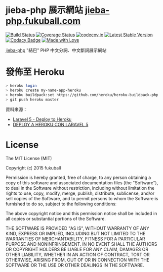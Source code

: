 jieba-php 展示網站 [jieba-php.fukuball.com](http://jieba-php.fukuball.com)
========
[![Build Status](https://travis-ci.org/fukuball/jieba-php.svg?branch=master)](https://travis-ci.org/fukuball/jieba-php)
[![Coverage Status](https://coveralls.io/repos/fukuball/jieba-php/badge.svg?branch=master)](https://coveralls.io/r/fukuball/jieba-php?branch=master)
[![codecov.io](http://codecov.io/github/fukuball/jieba-php/coverage.svg?branch=master)](http://codecov.io/github/fukuball/jieba-php?branch=master)
[![Latest Stable Version](https://poser.pugx.org/fukuball/jieba-php/v/stable.png)](https://packagist.org/packages/fukuball/jieba-php)
[![Codacy Badge](https://api.codacy.com/project/badge/grade/89d87e6b3b5f4f2882652afbff068bd6)](https://www.codacy.com/app/fukuball/jieba-php-fukuball-com)
[![Made with Love](https://img.shields.io/badge/made%20with-%e2%9d%a4-ff69b4.svg)](http://www.fukuball.com)

[jieba-php](https://github.com/fukuball/jieba-php) "結巴" PHP 中文分詞、中文斷詞展示網站

發佈至 Heroku
=========
```bash
> heroku login
> heroku create my-name-app-heroku
> heroku buildpack:set https://github.com/heroku/heroku-buildpack-php
> git push heroku master
```
資料來源：
* [Laravel 5 - Deploy to Heroku](https://www.youtube.com/watch?v=uaKpcEG0PYU)
* [DEPLOY A HEROKU CON LARAVEL 5](https://www.youtube.com/watch?v=uaKpcEG0PYU)

License
=========
The MIT License (MIT)

Copyright (c) 2015 fukuball

Permission is hereby granted, free of charge, to any person obtaining a copy
of this software and associated documentation files (the "Software"), to deal
in the Software without restriction, including without limitation the rights
to use, copy, modify, merge, publish, distribute, sublicense, and/or sell
copies of the Software, and to permit persons to whom the Software is
furnished to do so, subject to the following conditions:

The above copyright notice and this permission notice shall be included in all
copies or substantial portions of the Software.

THE SOFTWARE IS PROVIDED "AS IS", WITHOUT WARRANTY OF ANY KIND, EXPRESS OR
IMPLIED, INCLUDING BUT NOT LIMITED TO THE WARRANTIES OF MERCHANTABILITY,
FITNESS FOR A PARTICULAR PURPOSE AND NONINFRINGEMENT. IN NO EVENT SHALL THE
AUTHORS OR COPYRIGHT HOLDERS BE LIABLE FOR ANY CLAIM, DAMAGES OR OTHER
LIABILITY, WHETHER IN AN ACTION OF CONTRACT, TORT OR OTHERWISE, ARISING FROM,
OUT OF OR IN CONNECTION WITH THE SOFTWARE OR THE USE OR OTHER DEALINGS IN THE
SOFTWARE.